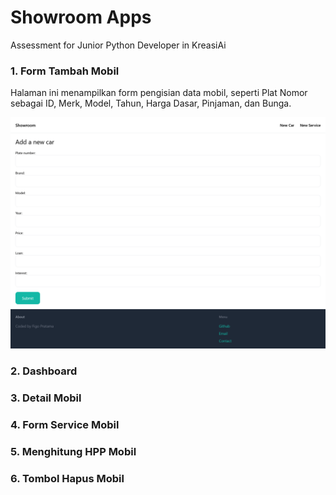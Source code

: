 <h1>Showroom Apps</h1>

<p>Assessment for Junior Python Developer in KreasiAi</p>

<h3>1. Form Tambah Mobil</h3>
<p>Halaman ini menampilkan form pengisian data mobil, seperti Plat Nomor sebagai ID, Merk, Model, Tahun, Harga Dasar, Pinjaman, dan Bunga.</p>

![Form Tambah Mobil](https://github.com/figopratama/showroom-app/blob/main/Form-Tambah-Mobil.png?raw=true)

<h3>2. Dashboard</h3>

<h3>3. Detail Mobil</h3>

<h3>4. Form Service Mobil</h3>

<h3>5. Menghitung HPP Mobil</h3>

<h3>6. Tombol Hapus Mobil</h3>
